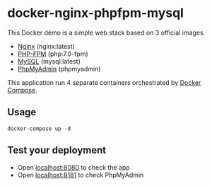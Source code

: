 # docker-nginx-phpfpm-mysql
This Docker demo is a simple web stack based on 3 official images.

 - [Nginx][1] (nginx:latest)
 - [PHP-FPM][2] (php:7.0-fpm)
 - [MySQL][3] (mysql:latest)
 - [PhpMyAdmin][4] (phpmyadmin)

This application run 4 separate containers orchestrated by [Docker Compose][5].

## Usage
	docker-compose up -d

## Test your deployment
* Open [localhost:8080](http://localhost:8080) to check the app
* Open [localhost:8181](http://localhost:8181) to check PhpMyAdmin

[1]: https://hub.docker.com/_/nginx/
[2]: https://hub.docker.com/_/php/
[3]: https://hub.docker.com/_/mysql/
[4]: https://hub.docker.com/_/phpmyadmin/
[5]: https://docs.docker.com/compose/
